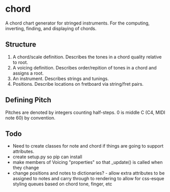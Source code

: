 # chord
A chord chart generator for stringed instruments. For the computing,
inverting, finding, and displaying of chords.

## Structure
1. A chord/scale definition. Describes the tones in a chord quality relative
   to root.
2. A voicing definition. Describes order/repition of tones in a chord and
   assigns a root.
3. An instrument.  Describes strings and tunings.
4. Positions.  Describe locations on fretboard via string/fret pairs.

## Defining Pitch
Pitches are denoted by integers counting half-steps. 0 is middle C (C4, MIDI
note 60) by convention.

## Todo
- Need to create classes for note and chord if things are going to support
  attributes.
- create setup.py so pip can install 
- make members of Voicing "properties" so that _update() is called when they
  change
- change positions and notes to dictionaries? - allow extra attributes to be
  assigned to notes and carry through to rendering to allow for css-esque
  styling queues based on chord tone, finger, etc